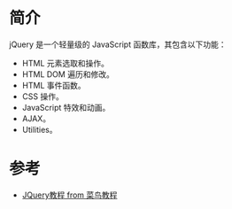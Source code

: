 # 简介

jQuery 是一个轻量级的 JavaScript 函数库，其包含以下功能：
+ HTML 元素选取和操作。
+ HTML DOM 遍历和修改。
+ HTML 事件函数。
+ CSS 操作。
+ JavaScript 特效和动画。
+ AJAX。
+ Utilities。

# 参考

+ [JQuery教程 from 菜鸟教程](http://www.runoob.com/jquery/jquery-tutorial.html)